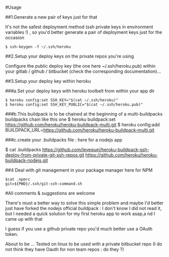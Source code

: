 #Usage

##1.Generate a new pair of keys just for that 

It's not the safest deployment method (ssh private keys in environment variables !) , so you'd better generate a pair of deployment keys just for the occasion

	$ ssh-keygen -f ~/.ssh/heroku

##2.Setup your deploy keys on the private repos you're using

Configure the public deploy key (the one here  ~/.ssh/heroku.pub) within your gitlab / github / bitbucket (check the corresponding documentation)...

##3.Setup your deploy key within heroku

###a.Set your deploy keys with heroku toolbelt from within your app dir

	$ heroku config:set SSH_KEY="$(cat ~/.ssh/heroku)"
	$ heroku config:set SSH_KEY_PUBLIC="$(cat ~/.ssh/heroku.pub)"


###b.This buildpack is to be chained at the beginning of a multi-buildpacks buildpacks chain like this one 
	$ heroku buildpack:set https://github.com/heroku/heroku-buildpack-multi.git
	$ heroku config:add BUILDPACK_URL=https://github.com/heroku/heroku-buildpack-multi.git

###c.create your .buildpacks file : here for a nodejs app

$ cat .buildpacks
https://github.com/levequej/heroku-buildpack-ssh-deploy-from-private-git-ssh-repos.git
https://github.com/heroku/heroku-buildpack-nodejs.git

##4 Deal with git management in your package manager
here for NPM

	$cat .npmrc
	git=${PWD}/.ssh/git-ssh-command.sh



#All comments & suggestions are welcome

There's must  a better way to solve this simple problem and maybe  I'd better just have forked the nodejs official buildpack  :  I don't know I did not read it, but I needed a quick solution for my first heroku app to work asap,a nd I came up with that

I guess if you use a github private repo you'd much better use a OAuth token.

About to be ... Tested on linux to be used with a private bitbucket repo (I do not think they have Oauth for non team repos : do they ?)


